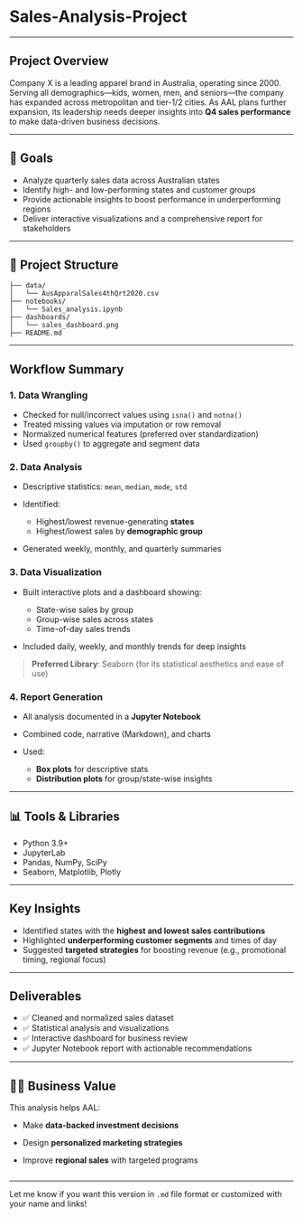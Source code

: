 # Sales-Analysis-Project


---

## Project Overview

Company X is a leading apparel brand in Australia, operating since 2000. Serving all demographics—kids, women, men, and seniors—the company has expanded across metropolitan and tier-1/2 cities. As AAL plans further expansion, its leadership needs deeper insights into **Q4 sales performance** to make data-driven business decisions.



---

## 🎯 Goals

* Analyze quarterly sales data across Australian states
* Identify high- and low-performing states and customer groups
* Provide actionable insights to boost performance in underperforming regions
* Deliver interactive visualizations and a comprehensive report for stakeholders

---

## 📁 Project Structure

```
├── data/
│   └── AusApparalSales4thQrt2020.csv
├── notebooks/
│   └── Sales_analysis.ipynb
├── dashboards/
│   └── sales_dashboard.png
├── README.md
```

---

##  Workflow Summary

### 1. Data Wrangling

* Checked for null/incorrect values using `isna()` and `notna()`
* Treated missing values via imputation or row removal
* Normalized numerical features (preferred over standardization)
* Used `groupby()` to aggregate and segment data

### 2. Data Analysis

* Descriptive statistics: `mean`, `median`, `mode`, `std`
* Identified:

  * Highest/lowest revenue-generating **states**
  * Highest/lowest sales by **demographic group**
* Generated weekly, monthly, and quarterly summaries

### 3. Data Visualization

* Built interactive plots and a dashboard showing:

  * State-wise sales by group
  * Group-wise sales across states
  * Time-of-day sales trends
* Included daily, weekly, and monthly trends for deep insights

>  **Preferred Library**: Seaborn (for its statistical aesthetics and ease of use)

### 4. Report Generation

* All analysis documented in a **Jupyter Notebook**
* Combined code, narrative (Markdown), and charts
* Used:

  * **Box plots** for descriptive stats
  * **Distribution plots** for group/state-wise insights

---

## 📊 Tools & Libraries

* Python 3.9+
* JupyterLab
* Pandas, NumPy, SciPy
* Seaborn, Matplotlib, Plotly

---

##  Key Insights

* Identified states with the **highest and lowest sales contributions**
* Highlighted **underperforming customer segments** and times of day
* Suggested **targeted strategies** for boosting revenue (e.g., promotional timing, regional focus)

---

##  Deliverables

* ✅ Cleaned and normalized sales dataset
* ✅ Statistical analysis and visualizations
* ✅ Interactive dashboard for business review
* ✅ Jupyter Notebook report with actionable recommendations

---

## 👨‍💼 Business Value

This analysis helps AAL:

* Make **data-backed investment decisions**
* Design **personalized marketing strategies**
* Improve **regional sales** with targeted programs


   ```

---

Let me know if you want this version in `.md` file format or customized with your name and links!
